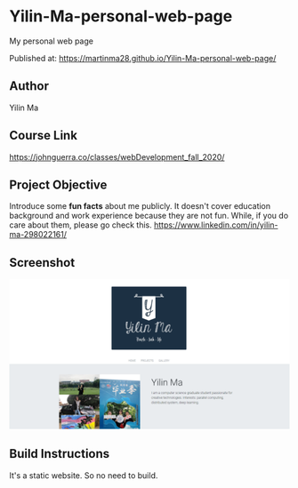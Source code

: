 # Yilin-Ma-personal-web-page

My personal web page

Published at: https://martinma28.github.io/Yilin-Ma-personal-web-page/

## Author

Yilin Ma

## Course Link

https://johnguerra.co/classes/webDevelopment_fall_2020/

## Project Objective

Introduce some **fun facts** about me publicly. It doesn't cover education background and work experience because they are not fun. While, if you do care about them, please go check this. https://www.linkedin.com/in/yilin-ma-298022161/

## Screenshot

![ui screenshot](./static/screenshot.png)

## Build Instructions

It's a static website. So no need to build.
